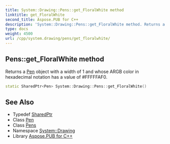 ```yaml
---
title: System::Drawing::Pens::get_FloralWhite method
linktitle: get_FloralWhite
second_title: Aspose.PUB for C++
description: 'System::Drawing::Pens::get_FloralWhite method. Returns a Pen object with a width of 1 and whose ARGB color in hexadecimal notation has a value of #FFFFFAF0 in C++.'
type: docs
weight: 4500
url: /cpp/system.drawing/pens/get_floralwhite/
---
```

## Pens::get_FloralWhite method


Returns a [Pen](../../pen/) object with a width of 1 and whose ARGB color in hexadecimal notation has a value of #FFFFFAF0.

```cpp
static SharedPtr<Pen> System::Drawing::Pens::get_FloralWhite()
```

## See Also

* Typedef [SharedPtr](../../../system/sharedptr/)
* Class [Pen](../../pen/)
* Class [Pens](../)
* Namespace [System::Drawing](../../)
* Library [Aspose.PUB for C++](../../../)
